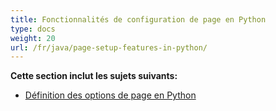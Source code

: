 ```yaml
---
title: Fonctionnalités de configuration de page en Python
type: docs
weight: 20
url: /fr/java/page-setup-features-in-python/
---
```


**Cette section inclut les sujets suivants:** 
- [Définition des options de page en Python](/cells/fr/java/setting-page-options-in-python/)
